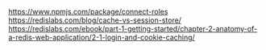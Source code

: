 https://www.npmjs.com/package/connect-roles
https://redislabs.com/blog/cache-vs-session-store/
https://redislabs.com/ebook/part-1-getting-started/chapter-2-anatomy-of-a-redis-web-application/2-1-login-and-cookie-caching/